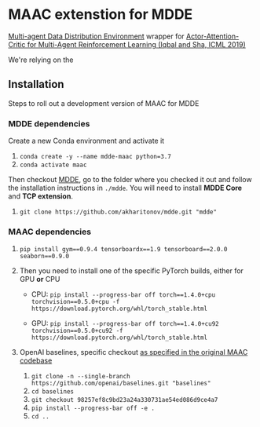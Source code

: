 # MAAC extenstion for MDDE
[Multi-agent Data Distribution Environment](https://github.com/akharitonov/mdde) wrapper for [Actor-Attention-Critic for Multi-Agent Reinforcement Learning (Iqbal and Sha, ICML 2019)](https://github.com/shariqiqbal2810/MAAC)


We're relying on the 
## Installation

Steps to roll out a development version of MAAC for MDDE

### MDDE dependencies

Create a new Conda environment and activate it

1. `conda create -y --name mdde-maac python=3.7`
2. `conda activate maac`

Then checkout [MDDE](https://github.com/akharitonov/mdde), go to the folder where you checked it out and follow the installation instructions in `./mdde`.
You will need to install **MDDE Core** and **TCP extension**.

1. `git clone https://github.com/akharitonov/mdde.git "mdde"`

### MAAC dependencies

1. `pip install gym==0.9.4 tensorboardx==1.9 tensorboard==2.0.0 seaborn==0.9.0`

2. Then you need to install one of the specific PyTorch builds, either for GPU **or** CPU

   * CPU: `pip install --progress-bar off torch==1.4.0+cpu torchvision==0.5.0+cpu -f https://download.pytorch.org/whl/torch_stable.html`

   * GPU: `pip install --progress-bar off torch==1.4.0+cu92 torchvision==0.5.0+cu92 -f https://download.pytorch.org/whl/torch_stable.html`


3. OpenAI baselines, specific checkout [as specified in the original MAAC codebase](https://github.com/shariqiqbal2810/MAAC)

    1. `git clone -n --single-branch https://github.com/openai/baselines.git "baselines"`
    2. `cd baselines`
    3. `git checkout 98257ef8c9bd23a24a330731ae54ed086d9ce4a7`
    4. `pip install --progress-bar off -e .`
    5. `cd ..`